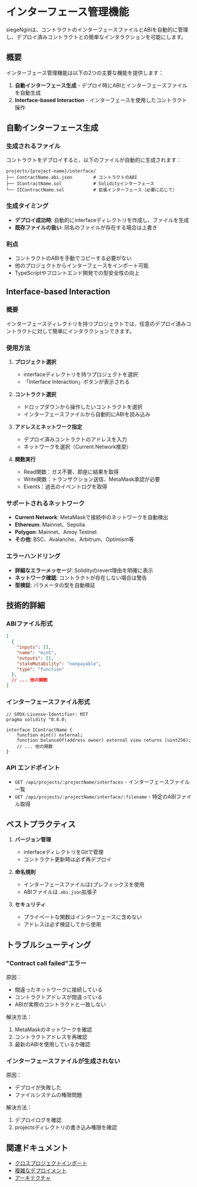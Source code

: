 # インターフェース管理機能

siegeNginは、コントラクトのインターフェースファイルとABIを自動的に管理し、デプロイ済みコントラクトとの簡単なインタラクションを可能にします。

## 概要

インターフェース管理機能は以下の2つの主要な機能を提供します：

1. **自動インターフェース生成** - デプロイ時にABIとインターフェースファイルを自動生成
2. **Interface-based Interaction** - インターフェースを使用したコントラクト操作

## 自動インターフェース生成

### 生成されるファイル

コントラクトをデプロイすると、以下のファイルが自動的に生成されます：

```
projects/{project-name}/interface/
├── ContractName.abi.json        # コントラクトのABI
├── IContractName.sol            # Solidityインターフェース
└── IIContractName.sol           # 拡張インターフェース（必要に応じて）
```

### 生成タイミング

- **デプロイ成功時**: 自動的にinterfaceディレクトリを作成し、ファイルを生成
- **既存ファイルの扱い**: 同名のファイルが存在する場合は上書き

### 利点

- コントラクトのABIを手動でコピーする必要がない
- 他のプロジェクトからインターフェースをインポート可能
- TypeScriptやフロントエンド開発での型安全性の向上

## Interface-based Interaction

### 概要

インターフェースディレクトリを持つプロジェクトでは、任意のデプロイ済みコントラクトに対して簡単にインタラクションできます。

### 使用方法

1. **プロジェクト選択**
   - interfaceディレクトリを持つプロジェクトを選択
   - 「Interface Interaction」ボタンが表示される

2. **コントラクト選択**
   - ドロップダウンから操作したいコントラクトを選択
   - インターフェースファイルから自動的にABIを読み込み

3. **アドレスとネットワーク指定**
   - デプロイ済みコントラクトのアドレスを入力
   - ネットワークを選択（Current Network推奨）

4. **関数実行**
   - Read関数：ガス不要、即座に結果を取得
   - Write関数：トランザクション送信、MetaMask承認が必要
   - Events：過去のイベントログを取得

### サポートされるネットワーク

- **Current Network**: MetaMaskで接続中のネットワークを自動検出
- **Ethereum**: Mainnet、Sepolia
- **Polygon**: Mainnet、Amoy Testnet
- **その他**: BSC、Avalanche、Arbitrum、Optimism等

### エラーハンドリング

- **詳細なエラーメッセージ**: Solidityのrevert理由を明確に表示
- **ネットワーク確認**: コントラクトが存在しない場合は警告
- **型検証**: パラメータの型を自動検証

## 技術的詳細

### ABIファイル形式

```json
[
  {
    "inputs": [],
    "name": "mint",
    "outputs": [],
    "stateMutability": "nonpayable",
    "type": "function"
  },
  // ... 他の関数
]
```

### インターフェースファイル形式

```solidity
// SPDX-License-Identifier: MIT
pragma solidity ^0.8.0;

interface IContractName {
    function mint() external;
    function balanceOf(address owner) external view returns (uint256);
    // ... 他の関数
}
```

### API エンドポイント

- `GET /api/projects/:projectName/interfaces` - インターフェースファイル一覧
- `GET /api/projects/:projectName/interface/:filename` - 特定のABIファイル取得

## ベストプラクティス

1. **バージョン管理**
   - interfaceディレクトリをGitで管理
   - コントラクト更新時は必ず再デプロイ

2. **命名規則**
   - インターフェースファイルは`I`プレフィックスを使用
   - ABIファイルは`.abi.json`拡張子

3. **セキュリティ**
   - プライベートな関数はインターフェースに含めない
   - アドレスは必ず検証してから使用

## トラブルシューティング

### "Contract call failed"エラー

原因：
- 間違ったネットワークに接続している
- コントラクトアドレスが間違っている
- ABIが実際のコントラクトと一致しない

解決方法：
1. MetaMaskのネットワークを確認
2. コントラクトアドレスを再確認
3. 最新のABIを使用しているか確認

### インターフェースファイルが生成されない

原因：
- デプロイが失敗した
- ファイルシステムの権限問題

解決方法：
1. デプロイログを確認
2. projectsディレクトリの書き込み権限を確認

## 関連ドキュメント

- [クロスプロジェクトインポート](./CROSS_PROJECT_IMPORTS.md)
- [複雑なデプロイメント](./COMPLEX_DEPLOYMENTS.md)
- [アーキテクチャ](./ARCHITECTURE.md)